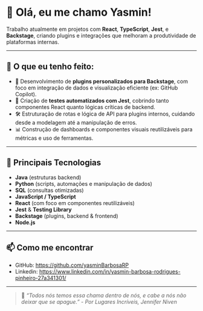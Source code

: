 # 👋 Olá, eu me chamo Yasmin!

Trabalho atualmente em projetos com **React**, **TypeScript**, **Jest**, e **Backstage**, criando plugins e integrações que melhoram a produtividade de plataformas internas.


---


## 🚀 O que eu tenho feito:
- 🔧 Desenvolvimento de **plugins personalizados para Backstage**, com foco em integração de dados e visualização eficiente (ex: GitHub Copilot).
- 🧪 Criação de **testes automatizados com Jest**, cobrindo tanto componentes React quanto lógicas críticas de backend.
- 🛠️ Estruturação de rotas e lógica de API para plugins internos, cuidando desde a modelagem até a manipulação de erros.
- 📊 Construção de dashboards e componentes visuais reutilizáveis para métricas e uso de ferramentas.


---


## 🧩 Principais Tecnologias
- **Java** (estruturas backend)
- **Python** (scripts, automações e manipulação de dados)
- **SQL** (consultas otimizadas)
- **JavaScript / TypeScript**
- **React** (com foco em componentes reutilizáveis)
- **Jest** & **Testing Library**
- **Backstage** (plugins, backend & frontend)
- **Node.js**


---


## 📫 Como me encontrar
- GitHub: https://github.com/yasminBarbosaRP
- Linkedin: https://www.linkedin.com/in/yasmin-barbosa-rodrigues-pinheiro-27a341301/


---


> 💬 *“Todos nós temos essa chama dentro de nós, e cabe a nós não deixar que se apague.” - Por Lugares Incríveis, Jennifer Niven*
